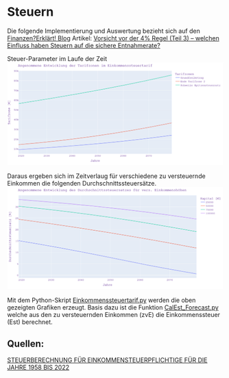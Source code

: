 # Steuern

Die folgende Implementierung und Auswertung bezieht sich auf den [Finanzen?Erklärt! Blog](https://www.finanzen-erklaert.de/) Artikel: [Vorsicht vor der 4% Regel (Teil 3) – welchen Einfluss haben Steuern auf die sichere Entnahmerate?](https://www.finanzen-erklaert.de/vorsicht-vor-der-4-regel-teil-3-welchen-einfluss-haben-steuern-auf-die-sichere-entnahmerate/)

Steuer-Parameter im Laufe der Zeit
![Angenommene Entwicklung der Tarifzonene im Einkommenssteuertarif](Steuertarifzonen.png)

Daraus ergeben sich im Zeitverlaug für verschiedene zu versteuernde Einkommen die folgenden Durchschnittssteuersätze.
![Angenommene Entwicklung des Durchschnittssteuersatzes für verschiedene Einkommenshöhen](Durchschnittssteuersatz.png)


Mit dem Python-Skript [Einkommenssteuertarif.py](https://github.com/ThoEngel/rentenplanung/blob/main/Einkommenssteuertarif.py) werden die oben gezeigten Grafiken erzeugt.
Basis dazu ist die Funktion [CalEst_Forecast.py](https://github.com/ThoEngel/Finanzen-Simuliert/blob/main/SEsimulation/CalEst_Forecast.py) welche aus den zu versteuernden Einkommen (zvE) die Einkommenssteuer (Est) berechnet.


## Quellen:
[STEUERBERECHNUNG FÜR EINKOMMENSTEUERPFLICHTIGE FÜR DIE JAHRE 1958 BIS 2022 ](https://www.bmf-steuerrechner.de/ekst/eingabeformekst.xhtml)